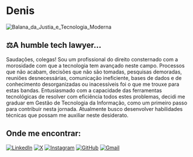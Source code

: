 # Denis

![Balana_da_Justia_e_Tecnologia_Moderna](https://github.com/user-attachments/assets/5b54a969-82c4-4b5a-b92c-6ede5087949f)

## ⚖️A humble tech lawyer...

Saudações, colegas! Sou um profissional do direito consternado com a morosidade com que a tecnologia tem avançado neste campo. Processos que não acabam, decisões que não são tomadas, pesquisas demoradas, reuniões desnecessárias, comunicação ineficiente, bases de dados e de conhecimento desorganizadas ou inacessíveis foi o que me trouxe para estas bandas. Entusiasmado com a capacidade das ferramentas tecnológicas de resolver com eficiência todos estes problemas, decidi me graduar em Gestão de Tecnologia da Informação, como um primeiro passo para contribuir nesta jornada. Atualmente busco desenvolver habilidades técnicas que possam me auxiliar neste desiderato.

## Onde me encontrar:

[![LinkedIn](https://img.shields.io/badge/LinkedIn-0077B5?style=for-the-badge&logo=linkedin&logoColor=white)](https://www.linkedin.com/in/deniswills/)
[![X](https://img.shields.io/badge/X-000?style=for-the-badge&logo=x)](https://x.com/deniswillss)
[![Instagram](https://img.shields.io/badge/-Instagram-%23E4405F?style=for-the-badge&logo=instagram&logoColor=white)](https://www.instagram.com/deniswills/)
[![GitHub](https://img.shields.io/badge/GitHub-100000?style=for-the-badge&logo=github&logoColor=white)](https://github.com/deniswills)
[![Gmail](https://img.shields.io/badge/Gmail-333333?style=for-the-badge&logo=gmail&logoColor=red)](mailto:deniswills@gmail.com)
